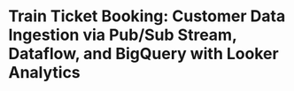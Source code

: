 # Train Ticket Booking: Customer Data Ingestion via Pub/Sub Stream, Dataflow, and BigQuery with Looker Analytics
